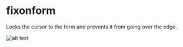# fixonform
Locks the cursor to the form and prevents it from going over the edge.

![alt text](https://i.postimg.cc/zX2hHW7s/image.png)
